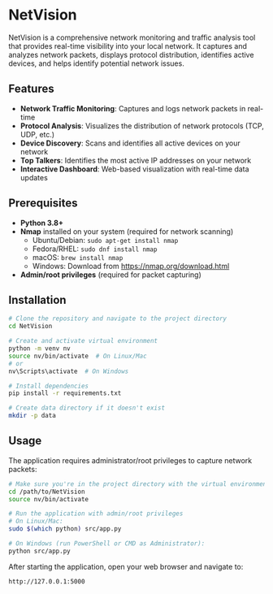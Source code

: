 # NetVision

NetVision is a comprehensive network monitoring and traffic analysis tool that provides real-time visibility into your local network. It captures and analyzes network packets, displays protocol distribution, identifies active devices, and helps identify potential network issues.

## Features

- **Network Traffic Monitoring**: Captures and logs network packets in real-time
- **Protocol Analysis**: Visualizes the distribution of network protocols (TCP, UDP, etc.)
- **Device Discovery**: Scans and identifies all active devices on your network
- **Top Talkers**: Identifies the most active IP addresses on your network
- **Interactive Dashboard**: Web-based visualization with real-time data updates

## Prerequisites

- **Python 3.8+**
- **Nmap** installed on your system (required for network scanning)
  - Ubuntu/Debian: `sudo apt-get install nmap`
  - Fedora/RHEL: `sudo dnf install nmap`
  - macOS: `brew install nmap`
  - Windows: Download from https://nmap.org/download.html
- **Admin/root privileges** (required for packet capturing)

## Installation

```bash
# Clone the repository and navigate to the project directory
cd NetVision

# Create and activate virtual environment
python -m venv nv
source nv/bin/activate  # On Linux/Mac
# or
nv\Scripts\activate  # On Windows

# Install dependencies
pip install -r requirements.txt

# Create data directory if it doesn't exist
mkdir -p data
```

## Usage

The application requires administrator/root privileges to capture network packets:

```bash
# Make sure you're in the project directory with the virtual environment activated
cd /path/to/NetVision
source nv/bin/activate

# Run the application with admin/root privileges
# On Linux/Mac:
sudo $(which python) src/app.py

# On Windows (run PowerShell or CMD as Administrator):
python src/app.py
```

After starting the application, open your web browser and navigate to:
```
http://127.0.0.1:5000
```